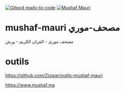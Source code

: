 [![Gitpod ready-to-code](https://img.shields.io/badge/Gitpod-ready--to--code-blue?logo=gitpod)](https://gitpod.io/#https://github.com/Zizwar/mushaf-mauri)
[![Mushaf Mauri](https://www.mushaf.ma/assets/images/app_landing1/intro-mauri.jpg)](https://www.mushaf.ma)
# mushaf-mauri مصحف-موري
مصحف موري - القران الكريم - ورش

# outils

https://github.com/Zizwar/outils-mushaf-mauri

https://www.mushaf.ma


